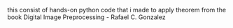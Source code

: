 this consist of hands-on python code that i made to apply theorem from the book Digital Image Preprocessing - Rafael C. Gonzalez
